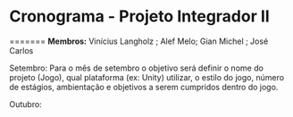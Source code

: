 # Cronograma - Projeto Integrador II
=======
<b>Membros:</b> Vinícius Langholz ; Alef Melo; Gian Michel ; José Carlos

Setembro: Para o mês de setembro o objetivo será definir o nome do projeto (Jogo), qual plataforma (ex: Unity) utilizar, 
o estilo do jogo, número de estágios, ambientação e objetivos a serem cumpridos dentro do jogo.

Outubro:
